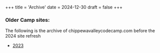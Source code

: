 +++
title = 'Archive'
date = 2024-12-30
draft = false
+++


### Older Camp sites:

The following is the archive of chippewavalleycodecamp.com before the 2024 site refresh

- [2023](http://archive.chippewavalleycodecamp.com/)